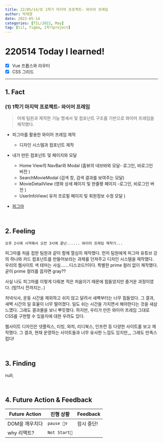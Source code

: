 ```yaml
---
title: 22/05/14/토 1학기 마지막 프로젝트- 와이어 프레임
author: 박재경
date: 2022-05-14
categories: [TIL/2022, May]
tag: [til, figma, 1학기project]
---
```


# 220514 Today I learned!

- [x]  Vue 프롭스와 라우터
- [x] CSS 그리드

---

## 1. Fact 

### (1) 1학기 마지막 프로젝트- 와이어 프레임

> 어제 팀원과 제작한 기능 명세서 및 컴포넌트 구조를 기반으로 와이어 프레임을 제작했다.

- 피그마를 활용한 와이어 프레임 제작
  - 디자인 시스템과 컴포넌트 제작
- 내가 만든 컴포넌트 및 페이지와 모달 
  - Home View의 NavBar와 Modal (홈뷰의 네브바와 모달- 로그인, 비로그인 버전 )
  - SearchMovieModal (검색 창, 검색 결과를 보여주는 모달)
  - MovieDetailView (영화 상세 페이지 및 한줄평 페이지 -로그인, 비로그인 버전 )
  - UserInfoView( 유저 프로필 페이지 및 회원정보 수정 모달 )

- [피그마](https://www.figma.com/file/CqrSKHWMJg6BryWXfnyvXL/%EB%91%98%EC%BD%94%EC%BD%94-team-library?node-id=0%3A1)

<br>

## 2. Feeling

`오후 2시에 시작해서 오전 3시에 끝난...... 와이어 프레임 제작기...`

피그마를 처음 접한 팀원과 같이 함께 열심히 제작했다. 먼저 팀원에게 피그마 유튜브 강의 하나와 카드 컴포넌트를 만들어보라는 과제를 던져주고 디자인 시스템을 제작했다. 우리의 웹사이트 색 테마는 사실.......디스코드!!이다. 특별한 prime 컬러 없이 제작했다. 굳이 prime 컬러를 꼽자면 gray?? 

사실 나도 피그마를 이렇게 다뤄본 적은 처음이기 때문에 힘들었지만 즐거운 과정이였다. (밤11시 전까지는..)

저녁식사, 운동 시간을 제외하고 쉬지 않고 달려서 새벽부터는 너무 힘들었다. 그 결과, 새벽 시간의 일 효율이 너무 떨어졌다. 일도 쉬는 시간을 가지면서 해야한다는 것을 새삼 느꼈다. 그래도 결과물을 보니 뿌듯했다. 하지만, 우리가 만든 와이어 프레임 그대로 CSS를 구현할 수 있을지에 대한 우려도 있다. 

웹사이트 디자인은 넷플릭스, 티빙, 와챠, 리디북스, 인프런 등 다양한 사이트를 보고 제작했다. 그 결과, 현재 운영하는 사이트들과 너무 유사한 느낌도 있지만,,, 그래도 만족스럽다!

<br>

## 3. Finding 

null;

<br>

## 4. Future Action & Feedback

| Future Action  | 진행 상황    | Feedback   |
| -------------- | ------------ | ---------- |
| DOM을 깨우치다 | `pause 🤦‍♀️`   | 잠시 중단! |
| why 리액트?    | `Not Start🌙` |            |

<br>
